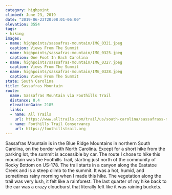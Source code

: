 ```yaml
---
category: highpoint
climbed: June 23, 2019
date: "2019-06-23T20:08:01-06:00"
elevation: 3554
tags: 
- hiking
images:
- name: highpoints/sassafras-mountain/IMG_0321.jpeg
  caption: Views From The Summit
- name: highpoints/sassafras-mountain/IMG_0325.jpeg
  caption: One Foot In Each Carolina
- name: highpoints/sassafras-mountain/IMG_0327.jpeg
  caption: Views From The Summit
- name: highpoints/sassafras-mountain/IMG_0328.jpeg
  caption: Views From The Summit
state: South Carolina
title: Sassafras Mountain
route:
  name: Sassafras Mountain via Foothills Trail
  distance: 8.4 
  elevationGain: 2185
  links:
  - name: All Trails
    url: https://www.alltrails.com/trail/us/south-carolina/sassafrass-mountain-via-nc-178
  - name: Foothills Trail Conservancy
    url: https://foothillstrail.org
---
```

Sassafras Mountain is in the Blue Ridge Mountains in northern South Carolina, on the border with North Carolina.  Except for a short hike from the parking lot, the summit is accessible by car.  The route I chose to hike this mountain was the Foothills Trail, starting just north of the community of Rocky Bottom on US-178.  The trail starts in a canyon along the Eastatoe Creek and is a steep climb to the summit.  It was a hot, humid, and sometimes rainy morning when I made this hike.  The vegetation along the trail was very lush, it felt like a rainforest.  The last quarter of my hike back to the car was a crazy cloudburst that literally felt like it was raining buckets.